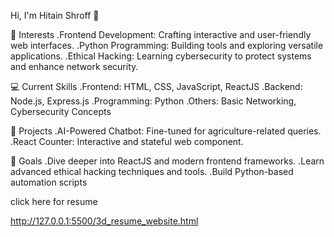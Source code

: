 Hi, I'm Hitain Shroff 👋

🌟 Interests
.Frontend Development: Crafting interactive and user-friendly web interfaces.
.Python Programming: Building tools and exploring versatile applications.
.Ethical Hacking: Learning cybersecurity to protect systems and enhance network security.

💻 Current Skills
.Frontend: HTML, CSS, JavaScript, ReactJS
.Backend: Node.js, Express.js
.Programming: Python
.Others: Basic Networking, Cybersecurity Concepts

🚀 Projects
.AI-Powered Chatbot: Fine-tuned for agriculture-related queries.
.React Counter: Interactive and stateful web component.

🎯 Goals
.Dive deeper into ReactJS and modern frontend frameworks.
.Learn advanced ethical hacking techniques and tools.
.Build Python-based automation scripts


click here for resume 

http://127.0.0.1:5500/3d_resume_website.html

